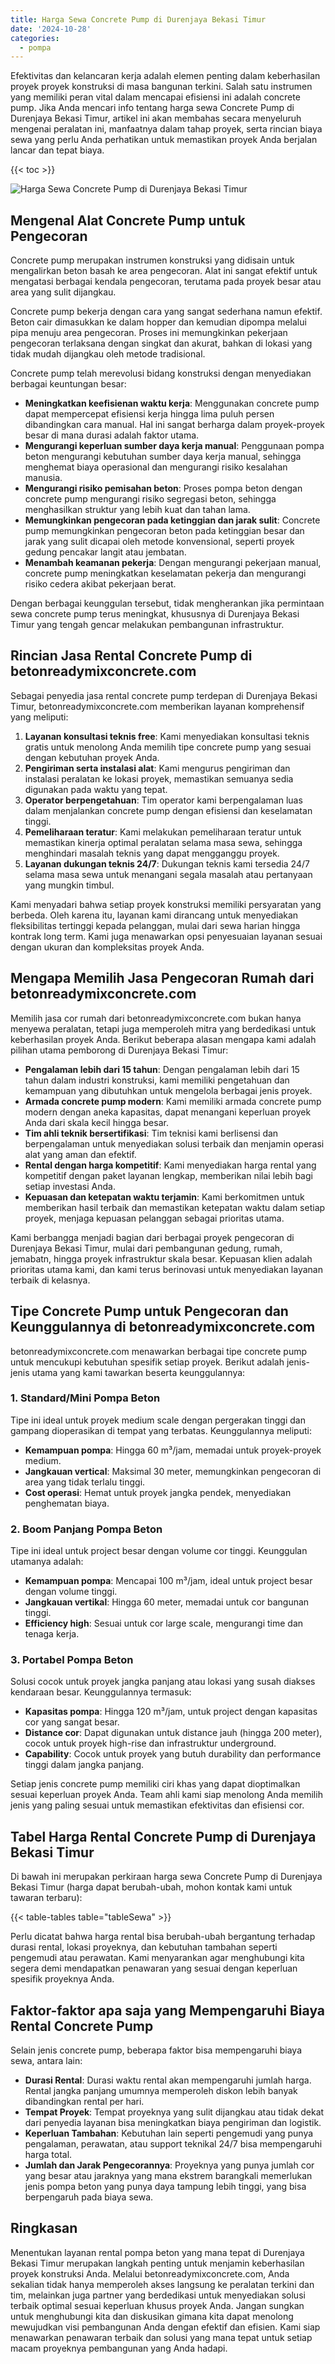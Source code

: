 ```yaml
---
title: Harga Sewa Concrete Pump di Durenjaya Bekasi Timur
date: '2024-10-28'
categories:
  - pompa
---
```


Efektivitas dan kelancaran kerja adalah elemen penting dalam keberhasilan proyek proyek konstruksi di masa bangunan terkini. Salah satu instrumen yang memiliki peran vital dalam mencapai efisiensi ini adalah concrete pump. Jika Anda mencari info tentang harga sewa Concrete Pump di Durenjaya Bekasi Timur, artikel ini akan membahas secara menyeluruh mengenai peralatan ini, manfaatnya dalam tahap proyek, serta rincian biaya sewa yang perlu Anda perhatikan untuk memastikan proyek Anda berjalan lancar dan tepat biaya.

{{< toc >}}

![Harga Sewa Concrete Pump di Durenjaya Bekasi Timur](https://betoncor8.github.io/pump/concrete-pump%20(24).png)

## Mengenal Alat Concrete Pump untuk Pengecoran

Concrete pump merupakan instrumen konstruksi yang didisain untuk mengalirkan beton basah ke area pengecoran. Alat ini sangat efektif untuk mengatasi berbagai kendala pengecoran, terutama pada proyek besar atau area yang sulit dijangkau.

Concrete pump bekerja dengan cara yang sangat sederhana namun efektif. Beton cair dimasukkan ke dalam hopper dan kemudian dipompa melalui pipa menuju area pengecoran. Proses ini memungkinkan pekerjaan pengecoran terlaksana dengan singkat dan akurat, bahkan di lokasi yang tidak mudah dijangkau oleh metode tradisional.

Concrete pump telah merevolusi bidang konstruksi dengan menyediakan berbagai keuntungan besar:

- **Meningkatkan keefisienan waktu kerja**: Menggunakan concrete pump dapat mempercepat efisiensi kerja hingga lima puluh persen dibandingkan cara manual. Hal ini sangat berharga dalam proyek-proyek besar di mana durasi adalah faktor utama.
- **Mengurangi keperluan sumber daya kerja manual**: Penggunaan pompa beton mengurangi kebutuhan sumber daya kerja manual, sehingga menghemat biaya operasional dan mengurangi risiko kesalahan manusia.
- **Mengurangi risiko pemisahan beton**: Proses pompa beton dengan concrete pump mengurangi risiko segregasi beton, sehingga menghasilkan struktur yang lebih kuat dan tahan lama.
- **Memungkinkan pengecoran pada ketinggian dan jarak sulit**: Concrete pump memungkinkan pengecoran beton pada ketinggian besar dan jarak yang sulit dicapai oleh metode konvensional, seperti proyek gedung pencakar langit atau jembatan.
- **Menambah keamanan pekerja**: Dengan mengurangi pekerjaan manual, concrete pump meningkatkan keselamatan pekerja dan mengurangi risiko cedera akibat pekerjaan berat.

Dengan berbagai keunggulan tersebut, tidak mengherankan jika permintaan sewa concrete pump terus meningkat, khususnya di Durenjaya Bekasi Timur yang tengah gencar melakukan pembangunan infrastruktur.

## Rincian Jasa Rental Concrete Pump di betonreadymixconcrete.com

Sebagai penyedia jasa rental concrete pump terdepan di Durenjaya Bekasi Timur, betonreadymixconcrete.com memberikan layanan komprehensif yang meliputi:

1. **Layanan konsultasi teknis free**: Kami menyediakan konsultasi teknis gratis untuk menolong Anda memilih tipe concrete pump yang sesuai dengan kebutuhan proyek Anda.
2. **Pengiriman serta instalasi alat**: Kami mengurus pengiriman dan instalasi peralatan ke lokasi proyek, memastikan semuanya sedia digunakan pada waktu yang tepat.
3. **Operator berpengetahuan**: Tim operator kami berpengalaman luas dalam menjalankan concrete pump dengan efisiensi dan keselamatan tinggi.
4. **Pemeliharaan teratur**: Kami melakukan pemeliharaan teratur untuk memastikan kinerja optimal peralatan selama masa sewa, sehingga menghindari masalah teknis yang dapat mengganggu proyek.
5. **Layanan dukungan teknis 24/7**: Dukungan teknis kami tersedia 24/7 selama masa sewa untuk menangani segala masalah atau pertanyaan yang mungkin timbul.

Kami menyadari bahwa setiap proyek konstruksi memiliki persyaratan yang berbeda. Oleh karena itu, layanan kami dirancang untuk menyediakan fleksibilitas tertinggi kepada pelanggan, mulai dari sewa harian hingga kontrak long term. Kami juga menawarkan opsi penyesuaian layanan sesuai dengan ukuran dan kompleksitas proyek Anda.

## Mengapa Memilih Jasa Pengecoran Rumah dari betonreadymixconcrete.com

Memilih jasa cor rumah dari betonreadymixconcrete.com bukan hanya menyewa peralatan, tetapi juga memperoleh mitra yang berdedikasi untuk keberhasilan proyek Anda. Berikut beberapa alasan mengapa kami adalah pilihan utama pemborong di Durenjaya Bekasi Timur:

- **Pengalaman lebih dari 15 tahun**: Dengan pengalaman lebih dari 15 tahun dalam industri konstruksi, kami memiliki pengetahuan dan kemampuan yang dibutuhkan untuk mengelola berbagai jenis proyek.
- **Armada concrete pump modern**: Kami memiliki armada concrete pump modern dengan aneka kapasitas, dapat menangani keperluan proyek Anda dari skala kecil hingga besar.
- **Tim ahli teknik bersertifikasi**: Tim teknisi kami berlisensi dan berpengalaman untuk menyediakan solusi terbaik dan menjamin operasi alat yang aman dan efektif.
- **Rental dengan harga kompetitif**: Kami menyediakan harga rental yang kompetitif dengan paket layanan lengkap, memberikan nilai lebih bagi setiap investasi Anda.
- **Kepuasan dan ketepatan waktu terjamin**: Kami berkomitmen untuk memberikan hasil terbaik dan memastikan ketepatan waktu dalam setiap proyek, menjaga kepuasan pelanggan sebagai prioritas utama.

Kami berbangga menjadi bagian dari berbagai proyek pengecoran di Durenjaya Bekasi Timur, mulai dari pembangunan gedung, rumah, jemabatn, hingga proyek infrastruktur skala besar. Kepuasan klien adalah prioritas utama kami, dan kami terus berinovasi untuk menyediakan layanan terbaik di kelasnya.

## Tipe Concrete Pump untuk Pengecoran dan Keunggulannya di betonreadymixconcrete.com

betonreadymixconcrete.com menawarkan berbagai tipe concrete pump untuk mencukupi kebutuhan spesifik setiap proyek. Berikut adalah jenis-jenis utama yang kami tawarkan beserta keunggulannya:

### 1\. Standard/Mini Pompa Beton

Tipe ini ideal untuk proyek medium scale dengan pergerakan tinggi dan gampang dioperasikan di tempat yang terbatas. Keunggulannya meliputi:

- **Kemampuan pompa**: Hingga 60 m³/jam, memadai untuk proyek-proyek medium.
- **Jangkauan vertical**: Maksimal 30 meter, memungkinkan pengecoran di area yang tidak terlalu tinggi.
- **Cost operasi**: Hemat untuk proyek jangka pendek, menyediakan penghematan biaya.

### 2\. Boom Panjang Pompa Beton

Tipe ini ideal untuk project besar dengan volume cor tinggi. Keunggulan utamanya adalah:

- **Kemampuan pompa**: Mencapai 100 m³/jam, ideal untuk project besar dengan volume tinggi.
- **Jangkauan vertikal**: Hingga 60 meter, memadai untuk cor bangunan tinggi.
- **Efficiency high**: Sesuai untuk cor large scale, mengurangi time dan tenaga kerja.

### 3\. Portabel Pompa Beton

Solusi cocok untuk proyek jangka panjang atau lokasi yang susah diakses kendaraan besar. Keunggulannya termasuk:

- **Kapasitas pompa**: Hingga 120 m³/jam, untuk project dengan kapasitas cor yang sangat besar.
- **Distance cor**: Dapat digunakan untuk distance jauh (hingga 200 meter), cocok untuk proyek high-rise dan infrastruktur underground.
- **Capability**: Cocok untuk proyek yang butuh durability dan performance tinggi dalam jangka panjang.

Setiap jenis concrete pump memiliki ciri khas yang dapat dioptimalkan sesuai keperluan proyek Anda. Team ahli kami siap menolong Anda memilih jenis yang paling sesuai untuk memastikan efektivitas dan efisiensi cor.

## Tabel Harga Rental Concrete Pump di Durenjaya Bekasi Timur

Di bawah ini merupakan perkiraan harga sewa Concrete Pump di Durenjaya Bekasi Timur (harga dapat berubah-ubah, mohon kontak kami untuk tawaran terbaru):

{{< table-tables table="tableSewa" >}}

Perlu dicatat bahwa harga rental bisa berubah-ubah bergantung terhadap durasi rental, lokasi proyeknya, dan kebutuhan tambahan seperti pengemudi atau perawatan. Kami menyarankan agar menghubungi kita segera demi mendapatkan penawaran yang sesuai dengan keperluan spesifik proyeknya Anda.

## Faktor-faktor apa saja yang Mempengaruhi Biaya Rental Concrete Pump

Selain jenis concrete pump, beberapa faktor bisa mempengaruhi biaya sewa, antara lain:

- **Durasi Rental**: Durasi waktu rental akan mempengaruhi jumlah harga. Rental jangka panjang umumnya memperoleh diskon lebih banyak dibandingkan rental per hari.
- **Tempat Proyek**: Tempat proyeknya yang sulit dijangkau atau tidak dekat dari penyedia layanan bisa meningkatkan biaya pengiriman dan logistik.
- **Keperluan Tambahan**: Kebutuhan lain seperti pengemudi yang punya pengalaman, perawatan, atau support teknikal 24/7 bisa mempengaruhi harga total.
- **Jumlah dan Jarak Pengecorannya**: Proyeknya yang punya jumlah cor yang besar atau jaraknya yang mana ekstrem barangkali memerlukan jenis pompa beton yang punya daya tampung lebih tinggi, yang bisa berpengaruh pada biaya sewa.

## Ringkasan

Menentukan layanan rental pompa beton yang mana tepat di Durenjaya Bekasi Timur merupakan langkah penting untuk menjamin keberhasilan proyek konstruksi Anda. Melalui betonreadymixconcrete.com, Anda sekalian tidak hanya memperoleh akses langsung ke peralatan terkini dan tim, melainkan juga partner yang berdedikasi untuk menyediakan solusi terbaik optimal sesuai keperluan khusus proyek Anda. Jangan sungkan untuk menghubungi kita dan diskusikan gimana kita dapat menolong mewujudkan visi pembangunan Anda dengan efektif dan efisien. Kami siap menawarkan penawaran terbaik dan solusi yang mana tepat untuk setiap macam proyeknya pembangunan yang Anda hadapi.

